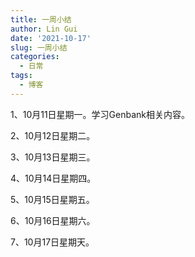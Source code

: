 ```yaml
---
title: 一周小结
author: Lin Gui
date: '2021-10-17'
slug: 一周小结
categories:
  - 日常
tags:
  - 博客
---
```


1、10月11日星期一。学习Genbank相关内容。

2、10月12日星期二。

3、10月13日星期三。

4、10月14日星期四。

5、10月15日星期五。

6、10月16日星期六。

7、10月17日星期天。


